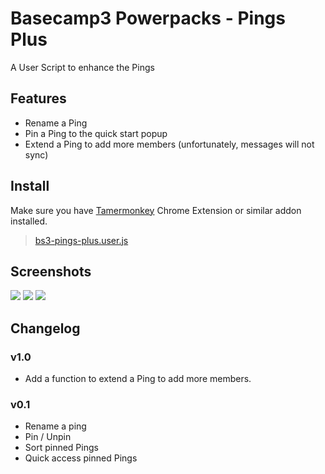 # Basecamp3 Powerpacks - Pings Plus

A User Script to enhance the Pings

## Features

- Rename a Ping
- Pin a Ping to the quick start popup
- Extend a Ping to add more members (unfortunately, messages will not sync)

## Install

Make sure you have [Tamermonkey](https://chrome.google.com/webstore/detail/tampermonkey/dhdgffkkebhmkfjojejmpbldmpobfkfo) Chrome Extension or similar addon installed.

> [bs3-pings-plus.user.js](https://github.com/greatghoul/basecamp3-powerpacks/raw/main/pings-plus/bs3-pings-plus.user.js)

## Screenshots

![](https://i.imgur.com/6hIoW6r.png)
![](https://i.imgur.com/jC6L5Vn.png)
![](https://i.imgur.com/ocyjjpH.png)

## Changelog

### v1.0

- Add a function to extend a Ping to add more members.

### v0.1

- Rename a ping
- Pin / Unpin
- Sort pinned Pings
- Quick access pinned Pings
